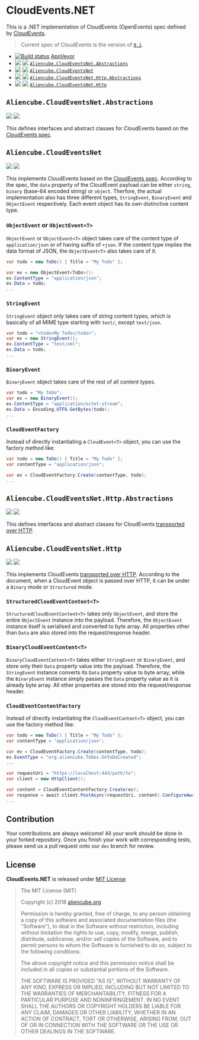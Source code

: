 # CloudEvents.NET #

This is a .NET implementation of CloudEvents (OpenEvents) spec defined by [CloudEvents](https://openevents.io/).

> Current spec of CloudEvents is the version of [`0.1`](https://github.com/cloudevents/spec).

* [![Build status](https://ci.appveyor.com/api/projects/status/um0krn2e8fm9femb/branch/dev?svg=true)](https://ci.appveyor.com/project/justinyoo/cloudevents-net/branch/dev) [AppVeyor](https://ci.appveyor.com/project/justinyoo/cloudevents-net)
* [![](https://img.shields.io/nuget/dt/Aliencube.CloudEventsNet.Abstractions.svg)](https://www.nuget.org/packages/Aliencube.CloudEventsNet.Abstractions/) [![](https://img.shields.io/nuget/v/Aliencube.CloudEventsNet.Abstractions.svg)](https://www.nuget.org/packages/Aliencube.CloudEventsNet.Abstractions/) [`Aliencube.CloudEventsNet.Abstractions`](https://www.nuget.org/packages/Aliencube.CloudEventsNet.Abstractions/)
* [![](https://img.shields.io/nuget/dt/Aliencube.CloudEventsNet.svg)](https://www.nuget.org/packages/Aliencube.CloudEventsNet/) [![](https://img.shields.io/nuget/v/Aliencube.CloudEventsNet.svg)](https://www.nuget.org/packages/Aliencube.CloudEventsNet/) [`Aliencube.CloudEventsNet`](https://www.nuget.org/packages/Aliencube.CloudEventsNet/)
* [![](https://img.shields.io/nuget/dt/Aliencube.CloudEventsNet.Http.Abstractions.svg)](https://www.nuget.org/packages/Aliencube.CloudEventsNet.Http.Abstractions/) [![](https://img.shields.io/nuget/v/Aliencube.CloudEventsNet.Http.Abstractions.svg)](https://www.nuget.org/packages/Aliencube.CloudEventsNet.Http.Abstractions/) [`Aliencube.CloudEventsNet.Http.Abstractions`](https://www.nuget.org/packages/Aliencube.CloudEventsNet.Http.Abstractions/)
* [![](https://img.shields.io/nuget/dt/Aliencube.CloudEventsNet.Http.svg)](https://www.nuget.org/packages/Aliencube.CloudEventsNet.Http/) [![](https://img.shields.io/nuget/v/Aliencube.CloudEventsNet.Http.svg)](https://www.nuget.org/packages/Aliencube.CloudEventsNet.Http/) [`Aliencube.CloudEventsNet.Http`](https://www.nuget.org/packages/Aliencube.CloudEventsNet.Http/)


## `Aliencube.CloudEventsNet.Abstractions` ##

[![](https://img.shields.io/nuget/dt/Aliencube.CloudEventsNet.Abstractions.svg)](https://www.nuget.org/packages/Aliencube.CloudEventsNet.Abstractions/) [![](https://img.shields.io/nuget/v/Aliencube.CloudEventsNet.Abstractions.svg)](https://www.nuget.org/packages/Aliencube.CloudEventsNet.Abstractions/)

This defines interfaces and abstract classes for CloudEvents based on the [CloudEvents spec](https://github.com/cloudevents/spec/blob/master/spec.md).


## `Aliencube.CloudEventsNet` ##

[![](https://img.shields.io/nuget/dt/Aliencube.CloudEventsNet.svg)](https://www.nuget.org/packages/Aliencube.CloudEventsNet/) [![](https://img.shields.io/nuget/v/Aliencube.CloudEventsNet.svg)](https://www.nuget.org/packages/Aliencube.CloudEventsNet/)

This implements CloudEvents based on the [CloudEvents spec](https://github.com/cloudevents/spec/blob/master/spec.md). According to the spec, the `data` property of the CloudEvent payload can be either `string`, `binary` (base-64 encoded string) or `object`. Therfore, the actual implementation also has three different types, `StringEvent`, `BinaryEvent` and `ObjectEvent` respectively. Each event object has its own distinctive content type.


### `ObjectEvent` or `ObjectEvent<T>` ###

`ObjectEvent` or `ObjectEvent<T>` object takes care of the content type of `application/json` or of having suffix of `+json`. If the content type implies the data format of JSON, the `ObjectEvent<T>` also takes care of it.

```csharp
var todo = new ToDo() { Title = "My Todo" };

var ev = new ObjectEvent<ToDo>();
ev.ContentType = "application/json";
ev.Data = todo;
...
```


### `StringEvent` ###

`StringEvent` object only takes care of string content types, which is basically of all MIME type starting with `text/`, except `text/json`.

```csharp
var todo = "<todo>My Todo</todo>";
var ev = new StringEvent();
ev.ContentType = "text/xml";
ev.Data = todo;
...
```


### `BinaryEvent` ###

`BinaryEvent` object takes care of the rest of all content types.

```csharp
var todo = "My ToDo";
var ev = new BinaryEvent();
ev.ContentType = "application/octet-stream";
ev.Data = Encoding.UTF8.GetBytes(todo);
...
```


### `CloudEventFactory` ###

Instead of directly instantiating a `CloudEvent<T>` object, you can use the factory method like:

```csharp
var todo = new ToDo() { Title = "My Todo" };
var contentType = "application/json";

var ev = CloudEventFactory.Create(contentType, todo);
...
```


## `Aliencube.CloudEventsNet.Http.Abstractions` ##

[![](https://img.shields.io/nuget/dt/Aliencube.CloudEventsNet.Http.Abstractions.svg)](https://www.nuget.org/packages/Aliencube.CloudEventsNet.Http.Abstractions/) [![](https://img.shields.io/nuget/v/Aliencube.CloudEventsNet.Http.Abstractions.svg)](https://www.nuget.org/packages/Aliencube.CloudEventsNet.Http.Abstractions/)

This defines interfaces and abstract classes for CloudEvents [transported over HTTP](https://github.com/cloudevents/spec/blob/master/http-transport-binding.md).


## `Aliencube.CloudEventsNet.Http` ##

[![](https://img.shields.io/nuget/dt/Aliencube.CloudEventsNet.Http.svg)](https://www.nuget.org/packages/Aliencube.CloudEventsNet.Http/) [![](https://img.shields.io/nuget/v/Aliencube.CloudEventsNet.Http.svg)](https://www.nuget.org/packages/Aliencube.CloudEventsNet.Http/)

This implements CloudEvents [transported over HTTP](https://github.com/cloudevents/spec/blob/master/http-transport-binding.md). According to the document, when a CloudEvent object is passed over HTTP, it can be under a `Binary` mode or `Structured` mode.


### `StructuredCloudEventContent<T>` ###

`StructuredCloudEventContent<T>` takes only `ObjectEvent`, and store the entire `ObjectEvent` instance into the payload. Therefore, the `ObjectEvent` instance itself is serialised and converted to byte array. All properties other than `Data` are also stored into the request/response header.


### `BinaryCloudEventContent<T>` ###

`BinaryCloudEventContent<T>` takes either `StringEvent` or `BinaryEvent`, and store only their `Data` property value into the payload. Therefore, the `StringEvent` instance converts its `Data` property value to byte array, while the `BinaryEvent` instance simply passes the `Data` property value as it is already byte array. All other properties are stored into the request/response header.


### `CloudEventContentFactory` ###

Instead of directly instantiating the `CloudEventContent<T>` object, you can use the factory method like:

```csharp
var todo = new ToDo() { Title = "My Todo" };
var contentType = "application/json";

var ev = CloudEventFactory.Create(contentType, todo);
ev.EventType = "org.aliencube.ToDos.OnToDoCreated";
...

var requestUri = "https://localhost:443/path/to";
var client = new HttpClient();

var content = CloudEventContentFactory.Create(ev);
var response = await client.PostAsync(requestUri, content).ConfigureAwait(false);
...
```


## Contribution ##

Your contributions are always welcome! All your work should be done in your forked repository. Once you finish your work with corresponding tests, please send us a pull request onto our `dev` branch for review.


## License ##

**CloudEvents.NET** is released under [MIT License](http://opensource.org/licenses/MIT)

> The MIT License (MIT)
>
> Copyright (c) 2018 [aliencube.org](https://aliencube.org)
> 
> Permission is hereby granted, free of charge, to any person obtaining a copy of this software and associated documentation files (the "Software"), to deal in the Software without restriction, including without limitation the rights to use, copy, modify, merge, publish, distribute, sublicense, and/or sell copies of the Software, and to permit persons to whom the Software is furnished to do so, subject to the following conditions:
> 
> The above copyright notice and this permission notice shall be included in all copies or substantial portions of the Software.
> 
> THE SOFTWARE IS PROVIDED "AS IS", WITHOUT WARRANTY OF ANY KIND, EXPRESS OR IMPLIED, INCLUDING BUT NOT LIMITED TO THE WARRANTIES OF MERCHANTABILITY, FITNESS FOR A PARTICULAR PURPOSE AND NONINFRINGEMENT. IN NO EVENT SHALL THE AUTHORS OR COPYRIGHT HOLDERS BE LIABLE FOR ANY CLAIM, DAMAGES OR OTHER LIABILITY, WHETHER IN AN ACTION OF CONTRACT, TORT OR OTHERWISE, ARISING FROM, OUT OF OR IN CONNECTION WITH THE SOFTWARE OR THE USE OR OTHER DEALINGS IN THE SOFTWARE.
